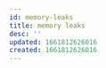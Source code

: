 ```yaml
---
id: memory-leaks
title: memory leaks
desc: ''
updated: 1661812626016
created: 1661812626016
---
```


